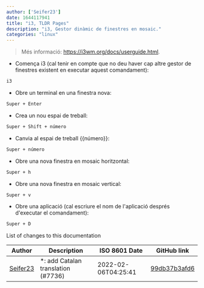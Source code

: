 ```yaml
---
author: ['Seifer23']
date: 1644117941
title: "i3, TLDR Pages"
description: "i3, Gestor dinàmic de finestres en mosaic."
categories: "linux"
---
```

> Més informació: <https://i3wm.org/docs/userguide.html>.

- Comença i3 (cal tenir en compte que no deu haver cap altre gestor de finestres existent en executar aquest comandament):

```bash
i3
```

- Obre un terminal en una finestra nova:

```bash
Super + Enter
```

- Crea un nou espai de treball:

```bash
Super + Shift + número
```

- Canvia al espai de treball {{número}}:

```bash
Super + número
```

- Obre una nova finestra en mosaic horitzontal:

```bash
Super + h
```

- Obre una nova finestra en mosaic vertical:

```bash
Super + v
```

- Obre una aplicació (cal escriure el nom de l'aplicació després d'executar el comandament):

```bash
Super + D
```
List of changes to this documentation


Author | Description | ISO 8601 Date | GitHub link
------|-----|-----|-----
[Seifer23](mailto:48915360+Seifer23@users.noreply.github.com) | *: add Catalan translation (#7736) | 2022-02-06T04:25:41 | [99db37b3afd6](https://github.com/tldr-pages/tldr/commit/99db37b3afd6dba836a6d94e4688601fdb3bac98)

